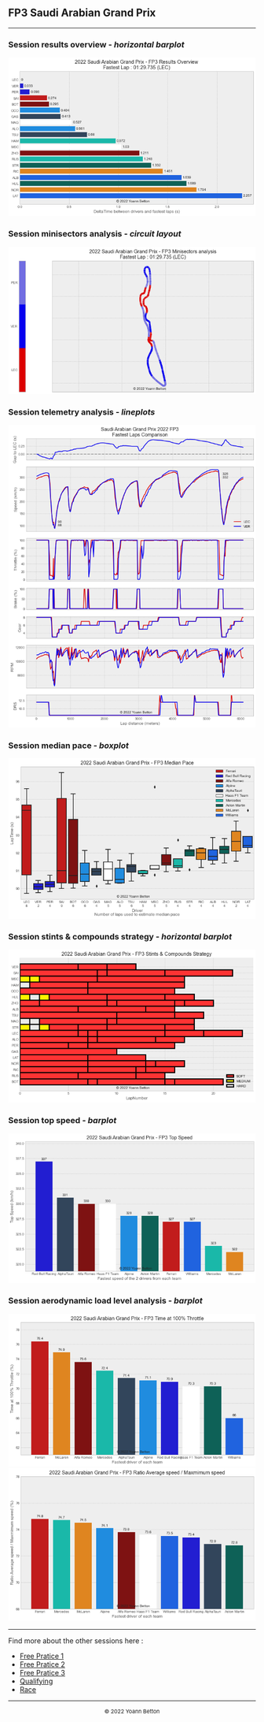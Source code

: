 ## FP3 Saudi Arabian Grand Prix

---

### Session results overview - *horizontal barplot*

<img src="/output/2022-03-27_Saudi_Arabian_Grand_Prix/fp3_results_overview_white.png?raw=true"/>

### Session minisectors analysis - *circuit layout*

<img src="/output/2022-03-27_Saudi_Arabian_Grand_Prix/fp3_minisectors_analysis_white.png?raw=true"/>

### Session telemetry analysis - *lineplots*

<img src="/output/2022-03-27_Saudi_Arabian_Grand_Prix/fp3_telemetry_analysis_white.png?raw=true"/>

### Session median pace - *boxplot*

<img src="/output/2022-03-27_Saudi_Arabian_Grand_Prix/fp3_median_pace_white.png?raw=true"/>

### Session stints & compounds strategy - *horizontal barplot*

<img src="/output/2022-03-27_Saudi_Arabian_Grand_Prix/fp3_stints_compounds_stategy_white.png?raw=true"/>

### Session top speed - *barplot*

<img src="/output/2022-03-27_Saudi_Arabian_Grand_Prix/topspeed_fp3_white.png?raw=true"/>

### Session aerodynamic load level analysis - *barplot*

<img src="/output/2022-03-27_Saudi_Arabian_Grand_Prix/fp3_maximum_throttle_white.png?raw=true"/>

<img src="/output/2022-03-27_Saudi_Arabian_Grand_Prix/fp3_speed_ratio_white.png?raw=true"/>

--- 

Find more about the other sessions here :
  - [Free Pratice 1](/page/FP1/2022-03-27_Saudi_Arabian_Grand_Prix)  
  - [Free Pratice 2](/page/FP2/2022-03-27_Saudi_Arabian_Grand_Prix) 
  - [Free Pratice 3](/page/FP3/2022-03-27_Saudi_Arabian_Grand_Prix)
  - [Qualifying](/page/Qualifying/2022-03-27_Saudi_Arabian_Grand_Prix) 
  - [Race](/page/Race/2022-03-27_Saudi_Arabian_Grand_Prix)

---

<div style="text-align: center">
  <p style="font-size:11px">&copy; 2022 Yoann Betton</p>
</div>

<!-- ---

<p style="font-size:11px">Page generated from <a href="https://github.com/yoannbtn/yoannbtn.github.io">github.com/yoannbtn</a>.</p> -->